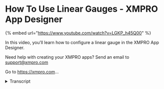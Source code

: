 # How To Use Linear Gauges - XMPRO App Designer
{% embed url="https://www.youtube.com/watch?v=LGKP_h45Q00" %}



In this video, you’ll learn how to configure a linear gauge in the XMPRO App Designer.

Need help with creating your XMPRO apps? Send an email to support@xmpro.com

Go to https://xmpro.com...
<details>
<summary>Transcript</summary>In this video, you’ll learn how to configure a linear gauge in the XMPRO App Designer.

Need help with creating your XMPRO apps? Send an email to support@xmpro.com

Go to https://xmpro.com...
welcome to another training video from

exam pro

today we'll be looking at linear gauge

and how to use it in app designer

dna gauge can be found in the basic

category or you can search it from the

search text box right here

let me drag it to the box that you want

to display and show you the default

layout of linear gauge

from here you can see we have a range

from 0 to 100

the indicators show the current value

and the title and now jump into the

active mode to change the rate how it

looks

now we're going to block properties of

the linear gauge

and the appearance you see feasible

option

it will be the same as the other app

design controls

and we can change the title here

now we say we change it to

temperature

we can also change the orientation of

linear gauge

the default value is horizontal and we

can change it to vertical

the font color will be applied to the

step

of the vena gauge as well as the title

now now we change it to a darker color

the interval would be the value between

each step of the name gauge

the default value is 10 and we can

change it to

five in a gauge

can be display more than one value

if you want to add more value it will be

under the sub values category

and we can also change the indicator

type for subfolios

we can change it to rectangles circle

etc

but for demo purposes we keep it as text

cloud

we can change the text format to

percentage if we want to

also we can change the indicator color

so we'll change it to purple

we can also configure the indicate

offset

if we want to display the indicator in a

different location

in the behavior we can set the range of

the linear gauge

the default would be zero two hundred

and we can change it to zero to

sixty

and the value we can configure the value

of the

linear gauge

we can change it to 40. also we can add

this up value by clicking on the

plus button

again specify 10

and 20. now i'm going to show you

the changes that we have made

now you see the knee gauge having

changed our attention

from horizontal to vertical we have a

value of 40

and 2s of 5 20 and 10.

we can also change the title from linear

gauge to temperature

let's say we want to read the value from

a dollar source rather than static value

and we can jump back to the ethnic

mirror and see how we can configure that

make the linear gauge free from the data

source you must add the

inner gauge to a controller support data

source for example

a box or another repeater from here

already configure the box to connect a

sql table now we can drag it

linear gauge into that box

we go to the value and the properties

from here we can change the value from

static merit to dynamic merit

and now we can select the data source

from here

the same can be applied to the sub

values as well

and this is nina gage in app designer

thank you for watching
</details>